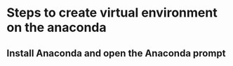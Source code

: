 # Steps to create virtual environment on the anaconda
## Install Anaconda and open the Anaconda prompt
